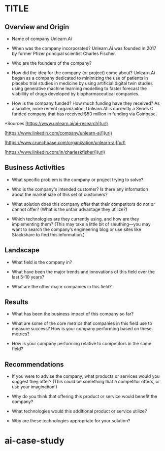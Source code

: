 # TITLE

## Overview and Origin

* Name of company
Unlearn.Ai
* When was the company incorporated?
Unlearn.Ai was founded in 2017 by former Pfizer principal scientist Charles Fischer.
* Who are the founders of the company?

* How did the idea for the company (or project) come about?
Unlearn.Ai began as a company dedicated to minimizing the use of patients in placebo trial studies in medicine by using artificial digital twin studies using generative machine learning modelling to faster forecast the viabillity of drugs developed by biopharmaceutical companies.
* How is the company funded? How much funding have they received?
As a smaller, more recent organizaiton, Unlearn.AI is currently a Series C funded company that has received $50 million in funding via Coinbase.

*Sources
[https://www.unlearn.ai/ai-research](url)

[https://www.linkedin.com/company/unlearn-ai/](url)

[https://www.crunchbase.com/organization/unlearn-ai](url)

[https://www.linkedin.com/in/charleskfisher/](url)

## Business Activities

* What specific problem is the company or project trying to solve?

* Who is the company's intended customer? Is there any information about the market size of this set of customers?

* What solution does this company offer that their competitors do not or cannot offer? (What is the unfair advantage they utilize?)

* Which technologies are they currently using, and how are they implementing them? (This may take a little bit of sleuthing&mdash;you may want to search the company’s engineering blog or use sites like Stackshare to find this information.)

## Landscape

* What field is the company in?

* What have been the major trends and innovations of this field over the last 5&ndash;10 years?

* What are the other major companies in this field?

## Results

* What has been the business impact of this company so far?

* What are some of the core metrics that companies in this field use to measure success? How is your company performing based on these metrics?

* How is your company performing relative to competitors in the same field?

## Recommendations

* If you were to advise the company, what products or services would you suggest they offer? (This could be something that a competitor offers, or use your imagination!)

* Why do you think that offering this product or service would benefit the company?

* What technologies would this additional product or service utilize?

* Why are these technologies appropriate for your solution?
# ai-case-study

